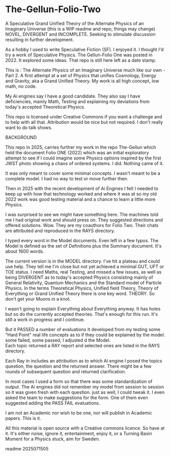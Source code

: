 # The-Gellun-Folio-Two
A Speculative Grand Unified Theory of the Alternate Physics of an Imaginary Universe
(this is a WIP readme and repo, things may change)
NOVEL, DIVERGENT and INCOMPLETE. Seeking to stimulate discussion resulting in further development.

As a hobby I used to write Speculative Fiction (SF). I enjoyed it.
I thought I'd try a work of Speculative Physics. The Gellun-Folio  One was posted  in 2022.
It explored some ideas. That repo is still here left as a date stamp.

This is :  The Alternate Physics of an Imaginary Universe much like our own - Part 2.
A first  attempt at a  set of Physics that unifies  Cosmology, Energy and Gravity, aka a  Grand Unified Theory.
My work is all high concept, low math, no code.

My Ai engines say I have a good candidate. They also say I have deficiencies, mainly Math, Testing and explaining
my deviations from today's accepted Theoretical Physics.

This repo is licensed under Creative Commons if you want a challenge and to help with all that.
Attribution would be nice but not required. I don't really want to do talk shows.

BACKGROUND

This repo in 2025,  carries further my  work in the repo The-Gellun  which held the document Folio ONE (2022)
which was an initial exploratory attempt to see if I could imagine some Physics options inspired by 
the first JWST photo showing a chaos of ordered systems. I did. Nothing came of it.

It was only  meant to cover some minimal concepts. I wasn't meant to be a complete model.
I had no way to test or move further then.

Then in  2025 with the recent development of Ai Engines I felt I needed to keep up with how that 
technology worked  and where it was at so my old 2022 work was good testing material and a chance to learn a little more Physics.

I was surprised to see  we might have something here.
The machines told me I had original work and should press on. They suggested directions and offered solutions.
Wow.  They are my coauthors for Folio Two. Their chats are attributed and reproduced in the RAYS directory.

I typed every word in the Model documents. Even left in a few typos.
The Model is defined as the set of Definitions  plus the Summary document. It's about 1600 words.

The current version is in the MODEL directory. I've hit a plateau  and could use help.
They tell me I'm close but not yet achieved a minimal GUT, UFT or TOE status. 
I need Maths, real Testing, and missed a few issues, as well as being DIVERGENT as to 
today's accepted Physics consisting mainly of General Relativity, Quantum Mechanics and the Standard model of Particle Physics.
In the terms Theoretical Physics, Unified field Theory, Theory of Everything  or Grand Unified Theory 
there is one key word. THEORY.  So don't get your Muons in a knot.

I wasn't going to explain Everything about Everything anyway.  It has holes but so do the currently accepted theories.
That's enough for this run. It's still a work in progress and I continue. 

But it PASSED  a number of evaluations
It developed from my testing some "Hard Point"   real life concepts as to if they could be explained by the model.
some failed, some passed, I adjusted d the Model.  
Each topic returned a RAY report and selected ones are listed in the RAYS  directory.

Each Ray in includes an attribution as to which Ai engine I posed the topics question, the question and the returned answer.
There might be a few rounds of subsequent question and returned clarification.  

In most cases I used a form so that there was some standardization of output. The Ai engines did not remember my model from session to session so it was given fresh with each question. just as well, I could tweak it.  I even asked the team to make suggestions for the form. One of them even suggested adding the PASS FAIL evaluations.

I am not an Academic nor wish to be one, nor will publish in Academic papers. This is it.

All this material is open source with a  Creative commons licence. So have at it. It's either noise, ignore it, entertainment, enjoy it, or
a Turning Basin Moment for a Physics stuck, aim for Sweden.

readme 2025071505
